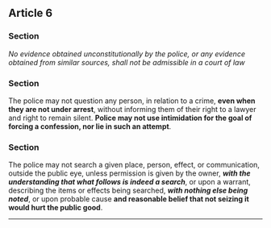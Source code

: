 

## Article 6
<!--- Due Process -->


### Section 
<!--- Poison Tree -->

*No evidence obtained unconstitutionally by the police, or any evidence obtained from similar sources, shall not be admissible in a court of law*

### Section

The police may not question any person, in relation to a crime, **even when they are not under arrest**, without informing them of their right to a lawyer and right to remain silent.
**Police may not use intimidation for the goal of forcing a confession, nor lie in such an attempt**.

### Section 
<!--- Searches -->

The police may not search a given place, person, effect, or communication, outside the public eye, unless permission is given by the owner, ***with the understanding that what follows is indeed a search***, or upon a warrant, describing the items or effects being searched, ***with nothing else being noted***, or upon probable cause **and reasonable belief that not seizing it would hurt the public good**.

---